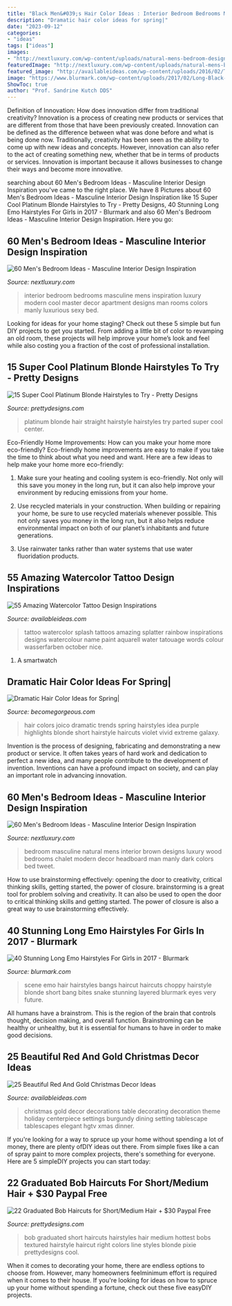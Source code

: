 ```yaml
---
title: "Black Men&#039;s Hair Color Ideas : Interior Bedroom Bedrooms Masculine Mens Inspiration Luxury Modern Cool Master Decor Apartment Designs Man Rooms Colors Manly Luxurious Sexy Bed"
description: "Dramatic hair color ideas for spring|"
date: "2023-09-12"
categories:
- "ideas"
tags: ["ideas"]
images:
- "http://nextluxury.com/wp-content/uploads/natural-mens-bedroom-designs.jpg"
featuredImage: "http://nextluxury.com/wp-content/uploads/natural-mens-bedroom-designs.jpg"
featured_image: "http://availableideas.com/wp-content/uploads/2016/02/Tattoo-Watercolor-Ideas-49.jpg"
image: "https://www.blurmark.com/wp-content/uploads/2017/02/Long-Black-Hair-With-Choppy-Bangs-Haircut.jpg"
ShowToc: true
author: "Prof. Sandrine Kutch DDS"
---
```



Definition of Innovation: How does innovation differ from traditional creativity?
Innovation is a process of creating new products or services that are different from those that have been previously created. Innovation can be defined as the difference between what was done before and what is being done now. Traditionally, creativity has been seen as the ability to come up with new ideas and concepts. However, innovation can also refer to the act of creating something new, whether that be in terms of products or services. Innovation is important because it allows businesses to change their ways and become more innovative.

	

		
searching about 60 Men&#039;s Bedroom Ideas - Masculine Interior Design Inspiration you've came to the right place. We have 8 Pictures about 60 Men&#039;s Bedroom Ideas - Masculine Interior Design Inspiration like 15 Super Cool Platinum Blonde Hairstyles to Try - Pretty Designs, 40 Stunning Long Emo Hairstyles For Girls in 2017 - Blurmark and also 60 Men&#039;s Bedroom Ideas - Masculine Interior Design Inspiration. Here you go:
		
    
## 60 Men&#039;s Bedroom Ideas - Masculine Interior Design Inspiration

<img loading=lazy src="http://nextluxury.com/wp-content/uploads/manly-interior-design-for-bedrooms.jpg" onerror="this.onerror=null;this.src='https://tse4.mm.bing.net/th?id=OIP.kZtH0p5_yysiZp8YkB2EvwHaLH&amp;pid=15.1';" alt="60 Men&#039;s Bedroom Ideas - Masculine Interior Design Inspiration">

_Source: nextluxury.com_

>interior bedroom bedrooms masculine mens inspiration luxury modern cool master decor apartment designs man rooms colors manly luxurious sexy bed. 

	

Looking for ideas for your home staging? Check out these 5 simple but fun DIY projects to get you started. From adding a little bit of color to revamping an old room, these projects will help improve your home’s look and feel while also costing you a fraction of the cost of professional installation.

    
## 15 Super Cool Platinum Blonde Hairstyles To Try - Pretty Designs

<img loading=lazy src="https://www.prettydesigns.com/wp-content/uploads/2014/06/Center-parted-Straight-Hairstyle-for-Platinum-Hair.jpg" onerror="this.onerror=null;this.src='https://tse4.mm.bing.net/th?id=OIP.SkPAjuUS-wFuM79MWtZcTQHaLH&amp;pid=15.1';" alt="15 Super Cool Platinum Blonde Hairstyles to Try - Pretty Designs">

_Source: prettydesigns.com_

>platinum blonde hair straight hairstyle hairstyles try parted super cool center. 

	

Eco-Friendly Home Improvements: How can you make your home more eco-friendly?
Eco-friendly home improvements are easy to make if you take the time to think about what you need and want. Here are a few ideas to help make your home more eco-friendly:
1. Make sure your heating and cooling system is eco-friendly. Not only will this save you money in the long run, but it can also help improve your environment by reducing emissions from your home.

2. Use recycled materials in your construction. When building or repairing your home, be sure to use recycled materials whenever possible. This not only saves you money in the long run, but it also helps reduce environmental impact on both of our planet’s inhabitants and future generations.

3. Use rainwater tanks rather than water systems that use water fluoridation products.

    
## 55 Amazing Watercolor Tattoo Design Inspirations

<img loading=lazy src="http://availableideas.com/wp-content/uploads/2016/02/Tattoo-Watercolor-Ideas-49.jpg" onerror="this.onerror=null;this.src='https://tse4.mm.bing.net/th?id=OIP.pHZF2SVcO2j2L7s2qL46VwHaMt&amp;pid=15.1';" alt="55 Amazing Watercolor Tattoo Design Inspirations">

_Source: availableideas.com_

>tattoo watercolor splash tattoos amazing splatter rainbow inspirations designs watercolour name paint aquarell water tatouage words colour wasserfarben october nice. 

	

1. A smartwatch

    
## Dramatic Hair Color Ideas For Spring|

<img loading=lazy src="http://static.becomegorgeous.com/img/arts/2012/Apr/18/7474/joico_hair_color_idea.jpg" onerror="this.onerror=null;this.src='https://tse3.mm.bing.net/th?id=OIP.gtHL2hkEFb8B5aDSKvgyxQAAAA&amp;pid=15.1';" alt="Dramatic Hair Color Ideas for Spring|">

_Source: becomegorgeous.com_

>hair colors joico dramatic trends spring hairstyles idea purple highlights blonde short hairstyle haircuts violet vivid extreme galaxy. 

	

Invention is the process of designing, fabricating and demonstrating a new product or service. It often takes years of hard work and dedication to perfect a new idea, and many people contribute to the development of invention. Inventions can have a profound impact on society, and can play an important role in advancing innovation.

    
## 60 Men&#039;s Bedroom Ideas - Masculine Interior Design Inspiration

<img loading=lazy src="http://nextluxury.com/wp-content/uploads/natural-mens-bedroom-designs.jpg" onerror="this.onerror=null;this.src='https://tse1.mm.bing.net/th?id=OIP.eaBbJHO86UIco9pSodbmjwHaKV&amp;pid=15.1';" alt="60 Men&#039;s Bedroom Ideas - Masculine Interior Design Inspiration">

_Source: nextluxury.com_

>bedroom masculine natural mens interior brown designs luxury wood bedrooms chalet modern decor headboard man manly dark colors bed tweet. 

	

How to use brainstorming effectively: opening the door to creativity, critical thinking skills, getting started, the power of closure.
brainstorming is a great tool for problem solving and creativity. It can also be used to open the door to critical thinking skills and getting started. The power of closure is also a great way to use brainstorming effectively.

    
## 40 Stunning Long Emo Hairstyles For Girls In 2017 - Blurmark

<img loading=lazy src="https://www.blurmark.com/wp-content/uploads/2017/02/Long-Black-Hair-With-Choppy-Bangs-Haircut.jpg" onerror="this.onerror=null;this.src='https://tse2.mm.bing.net/th?id=OIP.bVw4jeQ1RJrtWP2_WebFvQHaJ4&amp;pid=15.1';" alt="40 Stunning Long Emo Hairstyles For Girls in 2017 - Blurmark">

_Source: blurmark.com_

>scene emo hair hairstyles bangs haircut haircuts choppy hairstyle blonde short bang bites snake stunning layered blurmark eyes very future. 

	

All humans have a brainstrom. This is the region of the brain that controls thought, decision making, and overall function. Brainstroming can be healthy or unhealthy, but it is essential for humans to have in order to make good decisions.

    
## 25 Beautiful Red And Gold Christmas Decor Ideas

<img loading=lazy src="http://availableideas.com/wp-content/uploads/2015/09/beautiful-red-and-gold-christmas-decorations-5.jpg" onerror="this.onerror=null;this.src='https://tse4.mm.bing.net/th?id=OIP.YA2SaDYCnvqSUMWBVZe1eAHaJ4&amp;pid=15.1';" alt="25 Beautiful Red And Gold Christmas Decor Ideas">

_Source: availableideas.com_

>christmas gold decor decorations table decorating decoration theme holiday centerpiece settings burgundy dining setting tablescape tablescapes elegant hgtv xmas dinner. 

	

If you're looking for a way to spruce up your home without spending a lot of money, there are plenty ofDIY ideas out there. From simple fixes like a can of spray paint to more complex projects, there's something for everyone. Here are 5 simpleDIY projects you can start today:

    
## 22 Graduated Bob Haircuts For Short/Medium Hair + $30 Paypal Free

<img loading=lazy src="http://www.prettydesigns.com/wp-content/uploads/2015/12/Textured-Graduated-Bob-Hairstyle-color-ideas-.jpg" onerror="this.onerror=null;this.src='https://tse2.mm.bing.net/th?id=OIP.MsT_vgn9NZTYhGd9BqxTuQHaHa&amp;pid=15.1';" alt="22 Graduated Bob Haircuts for Short/Medium Hair + $30 Paypal Free">

_Source: prettydesigns.com_

>bob graduated short haircuts hairstyles hair medium hottest bobs textured hairstyle haircut right colors line styles blonde pixie prettydesigns cool. 

	

When it comes to decorating your home, there are endless options to choose from. However, many homeowners feelminimum effort is required when it comes to their house. If you're looking for ideas on how to spruce up your home without spending a fortune, check out these five easyDIY projects.

